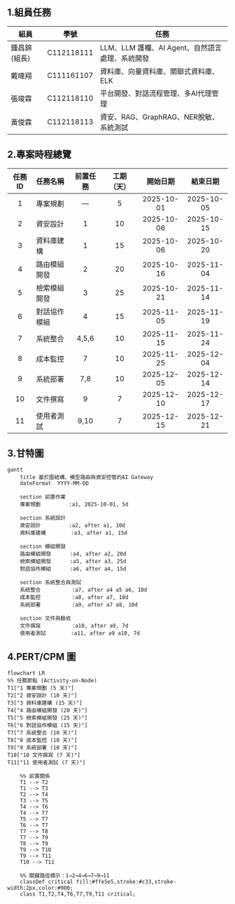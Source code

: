 ## 1.組員任務

| 組員         | 學號       | 任務                        |
| ------------ | ---------- | --------------------------- |
| 鍾昌錦(組長) | C112118111 | LLM、LLM 護欄、AI Agent、自然語言處理、系統開發|
| 戴暐翔       | C111161107 | 資料庫、向量資料庫、關聯式資料庫、ELK|
| 張竣霖       | C112118110 | 平台開發、對話流程管理、多AI代理管理|
| 黃俊霖       | C112118113 | 資安、RAG、GraphRAG、NER脫敏、系統測試|


## 2.專案時程總覽

| 任務 ID | 任務名稱     | 前置任務 | 工期（天） |  開始日期  |  結束日期  |
| :-----: | :----------- | :------: | :--------: | :--------: | :--------: |
|    1    | 專案規劃     |    —     |     5      | 2025-10-01 | 2025-10-05 |
|    2    | 資安設計     |    1     |     10     | 2025-10-06 | 2025-10-15 |
|    3    | 資料庫建構   |    1     |     15     | 2025-10-06 | 2025-10-20 |
|    4    | 路由模組開發 |    2     |     20     | 2025-10-16 | 2025-11-04 |
|    5    | 檢索模組開發 |    3     |     25     | 2025-10-21 | 2025-11-14 |
|    6    | 對話協作模組 |    4     |     15     | 2025-11-05 | 2025-11-19 |
|    7    | 系統整合     |  4,5,6   |     10     | 2025-11-15 | 2025-11-24 |
|    8    | 成本監控     |    7     |     10     | 2025-11-25 | 2025-12-04 |
|    9    | 系統部署     |   7,8    |     10     | 2025-12-05 | 2025-12-14 |
|   10    | 文件撰寫     |    9     |     7      | 2025-12-10 | 2025-12-17 |
|   11    | 使用者測試   |   9,10   |     7      | 2025-12-15 | 2025-12-21 |

## 3.甘特圖

```mermaid
gantt
    title 基於圖結構、模型路由與資安控管的AI Gateway
    dateFormat  YYYY-MM-DD

    section 前置作業
    專案規劃         :a1, 2025-10-01, 5d

    section 系統設計
    資安設計         :a2, after a1, 10d
    資料庫建構        :a3, after a1, 15d

    section 模組開發
    路由模組開發      :a4, after a2, 20d
    檢索模組開發      :a5, after a3, 25d
    對話協作模組      :a6, after a4, 15d

    section 系統整合與測試
    系統整合          :a7, after a4 a5 a6, 10d
    成本監控          :a8, after a7, 10d
    系統部署          :a9, after a7 a8, 10d

    section 文件與驗收
    文件撰寫          :a10, after a9, 7d
    使用者測試        :a11, after a9 a10, 7d
```

## 4.PERT/CPM 圖

```mermaid
flowchart LR
%% 任務節點 (Activity-on-Node)
T1["1 專案規劃 (5 天)"]
T2["2 資安設計 (10 天)"]
T3["3 資料庫建構 (15 天)"]
T4["4 路由模組開發 (20 天)"]
T5["5 檢索模組開發 (25 天)"]
T6["6 對話協作模組 (15 天)"]
T7["7 系統整合 (10 天)"]
T8["8 成本監控 (10 天)"]
T9["9 系統部署 (10 天)"]
T10["10 文件撰寫 (7 天)"]
T11["11 使用者測試 (7 天)"]

    %% 前置關係
    T1 --> T2
    T1 --> T3
    T2 --> T4
    T3 --> T5
    T4 --> T6
    T4 --> T7
    T5 --> T7
    T6 --> T7
    T7 --> T8
    T7 --> T9
    T8 --> T9
    T9 --> T10
    T9 --> T11
    T10 --> T11

    %% 關鍵路徑標示：1→2→4→6→7→9→11
    classDef critical fill:#ffe5e5,stroke:#c33,stroke-width:2px,color:#000;
    class T1,T2,T4,T6,T7,T9,T11 critical;
```
